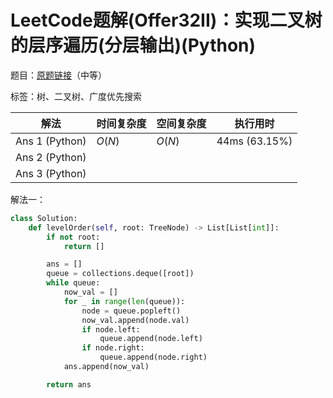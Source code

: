 # LeetCode题解(Offer32II)：实现二叉树的层序遍历(分层输出)(Python)

题目：[原题链接](https://leetcode-cn.com/problems/cong-shang-dao-xia-da-yin-er-cha-shu-ii-lcof/)（中等）

标签：树、二叉树、广度优先搜索

| 解法           | 时间复杂度 | 空间复杂度 | 执行用时      |
| -------------- | ---------- | ---------- | ------------- |
| Ans 1 (Python) | $O(N)$     | $O(N)$     | 44ms (63.15%) |
| Ans 2 (Python) |            |            |               |
| Ans 3 (Python) |            |            |               |

解法一：

```python
class Solution:
    def levelOrder(self, root: TreeNode) -> List[List[int]]:
        if not root:
            return []

        ans = []
        queue = collections.deque([root])
        while queue:
            now_val = []
            for _ in range(len(queue)):
                node = queue.popleft()
                now_val.append(node.val)
                if node.left:
                    queue.append(node.left)
                if node.right:
                    queue.append(node.right)
            ans.append(now_val)

        return ans
```